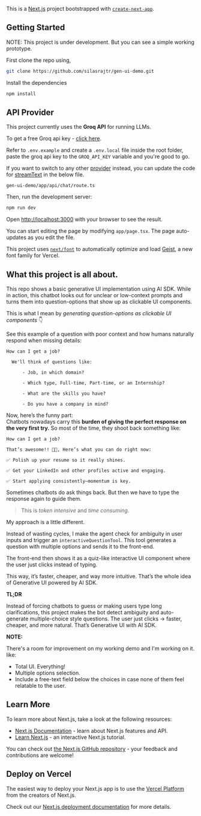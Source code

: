 This is a [Next.js](https://nextjs.org) project bootstrapped with [`create-next-app`](https://nextjs.org/docs/app/api-reference/cli/create-next-app).





## Getting Started

NOTE: This project is under development. But you can see a simple working prototype.

First clone the repo using,
```bash
git clone https://github.com/silasrajtr/gen-ui-demo.git
```
Install the dependencies
```bash
npm install
```
## API Provider

This project currently uses the **Groq API** for running LLMs. 

To get a free Groq api key - [click here](https://groq.com/).

Refer to `.env.example` and create a `.env.local` file inside the root folder, paste the groq api key to the `GROQ_API_KEY` variable and you're good to go.

If you want to switch to any other [provider](https://ai-sdk.dev/docs/foundations/providers-and-models) instead, you can update the code for [streamText](https://ai-sdk.dev/docs/reference/ai-sdk-core/stream-text#streamtext) in the below file.

```
gen-ui-demo/app/api/chat/route.ts
```

Then, run the development server:

```bash
npm run dev
```

Open [http://localhost:3000](http://localhost:3000) with your browser to see the result.

You can start editing the page by modifying `app/page.tsx`. The page auto-updates as you edit the file.

This project uses [`next/font`](https://nextjs.org/docs/app/building-your-application/optimizing/fonts) to automatically optimize and load [Geist](https://vercel.com/font), a new font family for Vercel.

## What this project is all about.
This repo shows a basic generative UI implementation using AI SDK. While in action, this chatbot looks out for unclear or low-context prompts and turns them into question-options that show up as clickable UI components.  


This is what I mean by *generating question-options as clickable UI components* 👇  


See this example of a question with poor context and how humans naturally respond when missing details:


`How can I get a job?`
```
  We'll think of questions like:

      - Job, in which domain?
      
      - Which type, Full-time, Part-time, or an Internship?
      
      - What are the skills you have?
      
      - Do you have a company in mind?

```


Now, here’s the funny part:  
Chatbots nowadays carry this **burden of giving the perfect response on the very first try.** So most of the time, they shoot back something like:

`How can I get a job?`

```
That’s awesome!! 🎉🔥, Here’s what you can do right now:

✅ Polish up your resume so it really shines.

✅ Get your LinkedIn and other profiles active and engaging.

✅ Start applying consistently—momentum is key.
```



Sometimes chatbots do ask things back. But then we have to type the response again to guide them.  

> This is *token intensive* and *time consuming.*


My approach is a little different. 

Instead of wasting cycles, I make the agent check for ambiguity in user inputs and trigger an `interactiveQuestionTool`. This tool generates a question with multiple options and sends it to the front-end.  

The front-end then shows it as a quiz-like interactive UI component where the user just clicks instead of typing.  

This way, it’s faster, cheaper, and way more intuitive. That’s the whole idea of Generative UI powered by AI SDK.  

**TL;DR**  


Instead of forcing chatbots to guess or making users type long clarifications, this project makes the bot detect ambiguity and auto-generate multiple-choice style questions. The user just clicks → faster, cheaper, and more natural. That’s Generative UI with AI SDK.  

**NOTE:**

There's a room for improvement on my working demo and I'm working on it. like:
- Total UI. Everything!
- Multiple options selection.
- Include a free-text field below the choices in case none of them feel relatable to the user.




## Learn More

To learn more about Next.js, take a look at the following resources:

- [Next.js Documentation](https://nextjs.org/docs) - learn about Next.js features and API.
- [Learn Next.js](https://nextjs.org/learn) - an interactive Next.js tutorial.

You can check out [the Next.js GitHub repository](https://github.com/vercel/next.js) - your feedback and contributions are welcome!

## Deploy on Vercel

The easiest way to deploy your Next.js app is to use the [Vercel Platform](https://vercel.com/new?utm_medium=default-template&filter=next.js&utm_source=create-next-app&utm_campaign=create-next-app-readme) from the creators of Next.js.

Check out our [Next.js deployment documentation](https://nextjs.org/docs/app/building-your-application/deploying) for more details.
